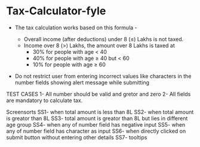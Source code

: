# Tax-Calculator-fyle
- The tax calculation works based on this formula -
    - Overall income (after deductions) under 8 (≤) Lakhs is not taxed.
    - Income over 8 (>) Lakhs, the amount over 8 Lakhs is taxed at
        - 30% for people with age < 40
        - 40% for people with age ≥ 40 but < 60
        - 10% for people with age ≥ 60

- Do not restrict user from entering incorrect values like characters in the number fields showing alert message while submitting
  
TEST CASES
1- All number should be valid and gretor and zero
2- All fields are mandatory to calculate tax.

Screensorts
SS1- when total amount is less than 8L
SS2- when total amount is greator than 8L
SS3- total amount is greator than 8L but lies in different age group
SS4- when any of number field has negative input
SS5- when any of number field has character as input
SS6- when directly clicked on submit button without entering other details
SS7- tooltips

